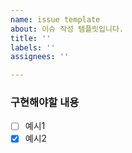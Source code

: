 ```yaml
---
name: issue template
about: 이슈 작성 템플릿입니다.
title: ''
labels: ''
assignees: ''

---
```


### 구현해야할 내용

- [ ] 예시1
- [x] 예시2
